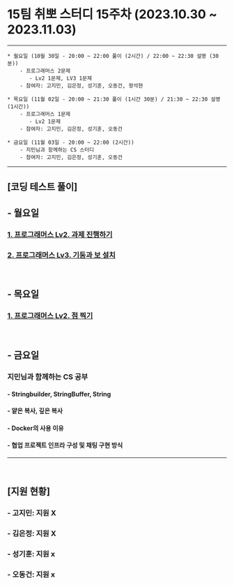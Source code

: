 
# 15팀 취뽀 스터디 15주차 (2023.10.30 ~ 2023.11.03)

---
    * 월요일 (10월 30일 - 20:00 ~ 22:00 풀이 (2시간) / 22:00 ~ 22:30 설명 (30분))
        - 프로그래머스 2문제
           - Lv2 1문제, LV3 1문제
        - 참여자: 고지민, 김은정, 성기훈, 오동건, 왕석현

    * 목요일 (11월 02일 - 20:00 ~ 21:30 풀이 (1시간 30분) / 21:30 ~ 22:30 설명 (1시간))
        - 프로그래머스 1문제
           - Lv2 1문제
        - 참여자: 고지민, 김은정, 성기훈, 오동건

    * 금요일 (11월 03일 - 20:00 ~ 22:00 (2시간))
        - 지민님과 함께하는 CS 스터디
        - 참여자: 고지민, 김은정, 성기훈, 오동건
---

## [코딩 테스트 풀이]
## - 월요일
### <a href = "https://school.programmers.co.kr/learn/courses/30/lessons/176962"> 1. 프로그래머스 Lv2. 과제 진행하기 </a><br>
### <a href = "https://school.programmers.co.kr/learn/courses/30/lessons/60061"> 2. 프로그래머스 Lv3. 기둥과 보 설치 </a><br>
<br>

## - 목요일
### <a href = "https://school.programmers.co.kr/learn/courses/30/lessons/140107"> 1. 프로그래머스 Lv2. 점 찍기 </a><br>
<br>

## - 금요일
### <p> 지민님과 함께하는 CS 공부</p>
#### - Stringbuilder, StringBuffer, String
#### - 얕은 복사, 깊은 복사
#### - Docker의 사용 이유
#### - 협업 프로젝트 인프라 구성 및 채팅 구현 방식

---
<br>

## [지원 현황]
### - 고지민: 지원 X
### - 김은정: 지원 X
### - 성기훈: 지원 x
### - 오동건: 지원 x

